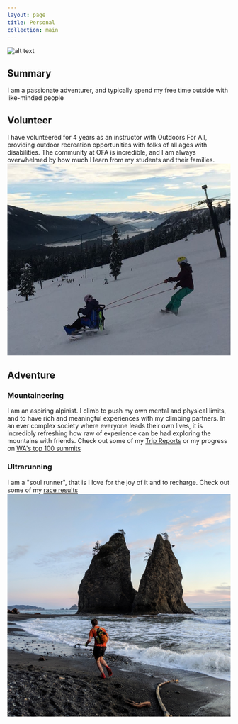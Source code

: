 ```yaml
---
layout: page
title: Personal
collection: main
---
```

![alt text](photos/klawatti_glac.png)
## Summary
I am a passionate adventurer, and typically spend my free time outside with like-minded people

## Volunteer
I have volunteered for 4 years as an instructor with Outdoors For All, providing outdoor recreation
opportunities with folks of all ages with disabilities. The community at OFA is incredible, and I am
always overwhelmed by how much I learn from my students and their families.
![alt text](photos/OFA.jpg)

## Adventure
### Mountaineering
I am an aspiring alpinist. I climb to push my own mental and physical limits, and to have rich and meaningful
experiences with my climbing partners. In an ever complex society where everyone leads their own lives, it is 
incredibly refreshing how raw of experience can be had exploring the mountains with friends. Check out some of my
[Trip Reports](http://www.nwhikers.net/forums/search.php?search_id=TR&search_author=rstoddard24) or my progress on 
[WA's top 100 summits](https://peakbagger.com/list.aspx?lid=5003)

### Ultrarunning
I am a "soul runner", that is I love for the joy of it and to recharge. Check out some of my [race results](https://ultrasignup.com/results_participant.aspx?fname=Ryan&lname=Stoddard)
![alt text](photos/running_olympic_coast.jpg)